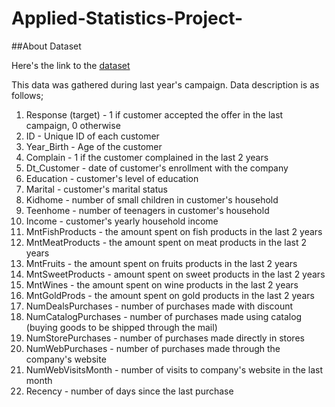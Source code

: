 # Applied-Statistics-Project-
##About Dataset

Here's the link to the [dataset](https://docs.google.com/spreadsheets/d/12ln9iTNcVNOMYi_AU-OczKpa_KIP8XyVbsjk81Na8Yk/edit?usp=sharing)


This data was gathered during last year's campaign.
Data description is as follows;

1. Response (target) - 1 if customer accepted the offer in the last campaign, 0 otherwise
1. ID - Unique ID of each customer
1. Year_Birth - Age of the customer
1. Complain - 1 if the customer complained in the last 2 years
1. Dt_Customer - date of customer's enrollment with the company
1. Education - customer's level of education
1. Marital - customer's marital status
1. Kidhome - number of small children in customer's household
1. Teenhome - number of teenagers in customer's household
1. Income - customer's yearly household income
1. MntFishProducts - the amount spent on fish products in the last 2 years
1. MntMeatProducts - the amount spent on meat products in the last 2 years
1. MntFruits - the amount spent on fruits products in the last 2 years
1. MntSweetProducts - amount spent on sweet products in the last 2 years
1. MntWines - the amount spent on wine products in the last 2 years
1. MntGoldProds - the amount spent on gold products in the last 2 years
1. NumDealsPurchases - number of purchases made with discount
1. NumCatalogPurchases - number of purchases made using catalog (buying goods to be shipped through the mail)
1. NumStorePurchases - number of purchases made directly in stores
1. NumWebPurchases - number of purchases made through the company's website
1. NumWebVisitsMonth - number of visits to company's website in the last month
1. Recency - number of days since the last purchase



